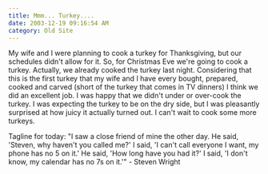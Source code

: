 ```yaml
---
title: Mmm... Turkey....
date: 2003-12-19 09:16:54 AM
category: Old Site
---
```


My wife and I were planning to cook a turkey for Thanksgiving, but our schedules didn't allow for it. So, for Christmas Eve we're going to cook a turkey. Actually, we already cooked the turkey last night. Considering that this is the first turkey that my wife and I have every bought, prepared, cooked and carved (short of the turkey that comes in TV dinners) I think we did an excellent job. I was happy that we didn't under or over-cook the turkey. I was expecting the turkey to be on the dry side, but I was pleasantly surprised at how juicy it actually turned out. I can't wait to cook some more turkeys.

Tagline for today: "I saw a close friend of mine the other day. He said, 'Steven, why haven't you called me?' I said, 'I can't call everyone I want, my phone has no 5 on it.' He said, 'How long have you had it?' I said, 'I don't know, my calendar has no 7s on it.'" - Steven Wright
